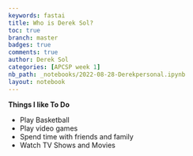 ```yaml
---
keywords: fastai
title: Who is Derek Sol?
toc: true
branch: master
badges: true
comments: true
author: Derek Sol
categories: [APCSP week 1]
nb_path: _notebooks/2022-08-28-Derekpersonal.ipynb
layout: notebook
---
```


<!--
#################################################
### THIS FILE WAS AUTOGENERATED! DO NOT EDIT! ###
#################################################
# file to edit: _notebooks/2022-08-28-Derekpersonal.ipynb
-->

<div class="container" id="notebook-container">
        
<div class="cell border-box-sizing text_cell rendered"><div class="inner_cell">
<div class="text_cell_render border-box-sizing rendered_html">
<p><strong>Things I like To Do</strong></p>
<ul>
<li>Play Basketball</li>
<li>Play video games</li>
<li>Spend time with friends and family</li>
<li>Watch TV Shows and Movies</li>
</ul>

</div>
</div>
</div>
</div>
 

